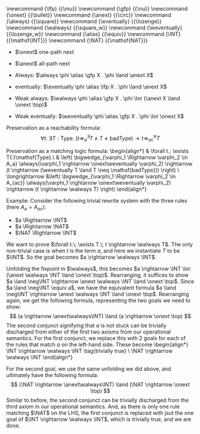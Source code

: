 \newcommand {\lfp}         {{\mu}}
\newcommand {\gfp}         {{\nu}}
\newcommand {\onext}       {{\bullet}}
\newcommand {\anext}       {{\circ}}
\newcommand {\always}      {{\square}}
\newcommand {\eventually}  {{\lozenge}}
\newcommand {\walways}     {{\square_w}}
\newcommand {\weventually} {{\lozenge_w}}
\newcommand {\alias}       {{\equiv}}
\newcommand {\INT}         {{\mathsf{INT}}}
\newcommand {\NAT}         {{\mathsf{NAT}}}

* $\onext$ one-path next
* $\anext$ all-path next

* Always:           $\always      \phi \alias \gfp X . \phi \land \anext X$
* eventually:       $\eventually  \phi \alias \lfp X . \phi \land \anext X$
* Weak always:      $\walways     \phi \alias \gfp X . \phi \lor (\anext X \land \onext \top)$
* Weak eventually:  $\weventually \phi \alias \gfp X . \phi \lor \onext X$

Preservation as a reachability formula:
$$ \forall t.\; \exists T{:}\mathsf{Type}.\; (t \Rightarrow_a^\exists T \land T \neq \mathsf{badType}) \longrightarrow t \Rightarrow_{ac}^\forall T $$

Preservation as a matching logic formula:
\begin{align*}
& \forall t.\; \exists T{:}\mathsf{Type}.\\
& \left( \bigwedge_{\varphi_1 \Rightarrow \varphi_2 \in A_a} \always(\varphi_1 \rightarrow \onext\weventually \varphi_2) \rightarrow (t \rightarrow (\weventually T \land T \neq \mathsf{badType})) \right) \\
\longrightarrow &\left( \bigwedge_{\varphi_1 \Rightarrow \varphi_2 \in A_{ac}} \always(\varphi_1 \rightarrow \onext\weventually \varphi_2) \rightarrow (t \rightarrow \walways T) \right)
\end{align*}

Example: Consider the following trivial rewrite system with the three rules (here $A_a = A_{ac}$):

* $a \Rightarrow \INT$
* $a \Rightarrow \NAT$
* $\NAT \Rightarrow \INT$

We want to prove $\forall t.\; \exists T.\; t \rightarrow \walways T$. The only non-trivial case is when $t$ is the term $a$, and here we instantiate $T$ to be $\INT$. So the goal becomes $a \rightarrow \walways \INT$.

Unfolding the fixpoint in $\walways$, this becomes $a \rightarrow \INT \lor (\anext \walways \INT \land \onext \top)$. Rearranging, it suffices to show $a \land \neg\INT \rightarrow \anext \walways \INT \land \onext \top$. Since $a \land \neg\INT \equiv a$, we have the equivalent formula $a \land \neg\INT \rightarrow \anext \walways \INT \land \onext \top$. Rearranging again, we get the following formula, representing the two goals we need to show:
$$ (a \rightarrow \anext\walways\INT) \land (a \rightarrow \onext \top) $$
The second conjunct signifying that $a$ is not stuck can be trivially discharged from either of the first two axioms from our operational semantics. For the first conjunct, we replace this with 2 goals for each of the rules that match $a$ on the left-hand side. These become
\begin{align*}
\INT \rightarrow \walways \INT \tag{trivially true} \\
\NAT \rightarrow \walways \INT
\end{align*}

For the second goal, we use the same unfolding we did above, and ultimately have the following formula:
$$ (\NAT \rightarrow \anext\walways\INT) \land (\NAT \rightarrow \onext \top) $$
Similar to before, the second conjunct can be trivially discharged from the third axiom in our operational semantics. And, as there is only one rule matching $\NAT$ on the LHS, the first conjunct is replaced with jsut the one goal of $\INT \rightarrow \walways \INT$, which is trivially true, and we are done.
